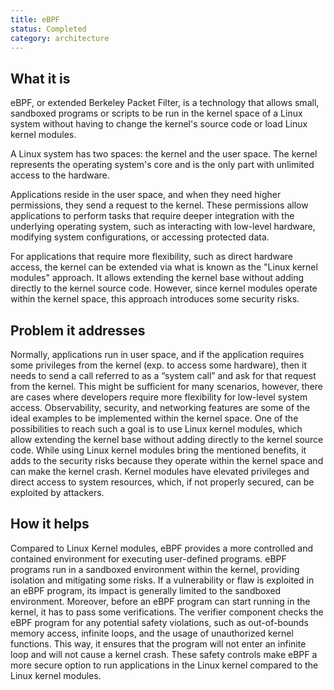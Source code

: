 ```yaml
---
title: eBPF
status: Completed
category: architecture
---
```


## What it is

eBPF, or extended Berkeley Packet Filter, is a technology that allows small, sandboxed programs or scripts to be run in the kernel space of a Linux system without having to change the kernel's source code or load Linux kernel modules.

A Linux system has two spaces: the kernel and the user space. 
The kernel represents the operating system's core and is the only part with unlimited access to the hardware. 

Applications reside in the user space, and when they need higher permissions, they send a request to the kernel. 
These permissions allow applications to perform tasks that require deeper integration with the underlying operating system, 
such as interacting with low-level hardware, modifying system configurations, or accessing protected data.

For applications that require more flexibility, such as direct hardware access, 
the kernel can be extended via what is known as the "Linux kernel modules" approach.
It allows extending the kernel base without adding directly to the kernel source code.
However, since kernel modules operate within the kernel space, this approach introduces some security risks.

## Problem it addresses
Normally, applications run in user space, and if the application requires some privileges from the kernel (exp. to access some hardware), 
then it needs to send a call referred to as a “system call” and ask for that request from the kernel. 
This might be sufficient for many scenarios, however, there are cases where developers require more flexibility for low-level system access.
Observability, security, and networking features are some of the ideal examples to be implemented within the kernel space.
One of the possibilities to reach such a goal is to use Linux kernel modules, which allow extending the kernel base without adding directly to the kernel source code. 
While using Linux kernel modules bring the mentioned benefits, it adds to the security risks because they operate within the kernel space and can make the kernel crash. 
Kernel modules have elevated privileges and direct access to system resources, which, if not properly secured, can be exploited by attackers.

## How it helps
Compared to Linux Kernel modules, eBPF provides a more controlled and contained environment for executing user-defined programs. 
eBPF programs run in a sandboxed environment within the kernel, providing isolation and mitigating some risks. 
If a vulnerability or flaw is exploited in an eBPF program, its impact is generally limited to the sandboxed environment.
Moreover, before an eBPF program can start running in the kernel, it has to pass some verifications. 
The verifier component checks the eBPF program for any potential safety violations, such as out-of-bounds memory access, infinite loops, and the usage of unauthorized kernel functions.
This way, it ensures that the program will not enter an infinite loop and will not cause a kernel crash.
These safety controls make eBPF a more secure option to run applications in the Linux kernel compared to the Linux kernel modules.
